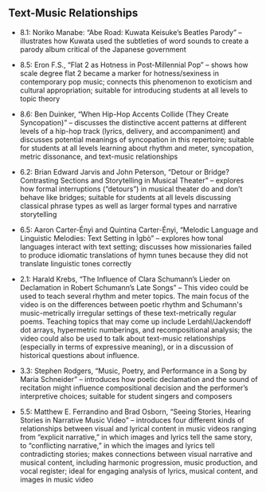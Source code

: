 ## Text-Music Relationships

- 8.1: Noriko Manabe: “Abe Road: Kuwata Keisuke’s Beatles Parody” – illustrates how Kuwata used the subtleties of word sounds to create a parody album critical of the Japanese government

- 8.5: Eron F.S., “Flat 2 as Hotness in Post-Millennial Pop” – shows how scale degree flat 2 became a marker for hotness/sexiness in contemporary pop music; connects this phenomenon to exoticism and cultural appropriation; suitable for introducing students at all levels to topic theory

- 8.6: Ben Duinker, “When Hip-Hop Accents Collide (They Create Syncopation)” – discusses the distinctive accent patterns at different levels of a hip-hop track (lyrics, delivery, and accompaniment) and discusses potential meanings of syncopation in this repertoire; suitable for students at all levels learning about rhythm and meter, syncopation, metric dissonance, and text-music relationships

- 6.2: Brian Edward Jarvis and John Peterson, “Detour or Bridge? Contrasting Sections and Storytelling in Musical Theater” – explores how formal interruptions (“detours”) in musical theater do and don’t behave like bridges; suitable for students at all levels discussing classical phrase types as well as larger formal types and narrative storytelling

- 6.5: Aaron Carter-Ényì and Quintina Carter-Ényì, “Melodic Language and Linguistic Melodies: Text Setting in Ìgbò” – explores how tonal languages interact with text setting; discusses how missionaries failed to produce idiomatic translations of hymn tunes because they did not translate linguistic tones correctly

- 2.1: Harald Krebs, “The Influence of Clara Schumann’s Lieder on Declamation in Robert Schumann’s Late Songs” – This video could be used to teach several rhythm and meter topics. The main focus of the video is on the differences between poetic rhythm and Schumann's music-metrically irregular settings of these text-metrically regular poems. Teaching topics that may come up include Lerdahl/Jackendoff dot arrays, hypermetric numberings, and recompositional analysis; the video could also be used to talk about text-music relationships (especially in terms of expressive meaning), or in a discussion of historical questions about influence.

- 3.3: Stephen Rodgers, “Music, Poetry, and Performance in a Song by Maria Schneider” – introduces how poetic declamation and the sound of recitation might influence compositional decision and the performer’s interpretive choices; suitable for student singers and composers

- 5.5: Matthew E. Ferrandino and Brad Osborn, “Seeing Stories, Hearing Stories in Narrative Music Video” – introduces four different kinds of relationships between visual and lyrical content in music videos ranging from “explicit narrative,” in which images and lyrics tell the same story, to “conflicting narrative,” in which the images and lyrics tell contradicting stories; makes connections between visual narrative and musical content, including harmonic progression, music production, and vocal register; ideal for engaging analysis of lyrics, musical content, and images in music video

